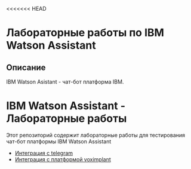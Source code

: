 <<<<<<< HEAD
# Лабораторные работы по IBM Watson Assistant

## Описание
IBM Watson Asistant - чат-бот платформа IBM.

# IBM Watson Assistant - Лабораторные работы
Этот репозиторий содержит лабораторные работы для тестирования чат-бот платформы IBM Watson Assistant
  - <a href="7.%20Nodered-Telegram.md">Интеграция с telegram</a>
  - <a href="7A.%20Integration-with-Voximplant.md">Интеграция с платформой voximplant</a>

